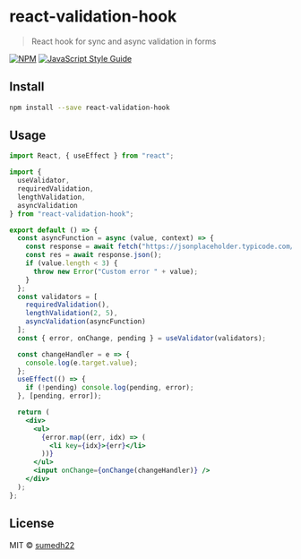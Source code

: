 # react-validation-hook

> React hook for sync and async validation in forms

[![NPM](https://img.shields.io/npm/v/react-validation-hook.svg)](https://www.npmjs.com/package/react-validation-hook) [![JavaScript Style Guide](https://img.shields.io/badge/code_style-standard-brightgreen.svg)](https://standardjs.com)

## Install

```bash
npm install --save react-validation-hook
```

## Usage

```jsx
import React, { useEffect } from "react";

import {
  useValidator,
  requiredValidation,
  lengthValidation,
  asyncValidation
} from "react-validation-hook";

export default () => {
  const asyncFunction = async (value, context) => {
    const response = await fetch("https://jsonplaceholder.typicode.com/photos");
    const res = await response.json();
    if (value.length < 3) {
      throw new Error("Custom error " + value);
    }
  };
  const validators = [
    requiredValidation(),
    lengthValidation(2, 5),
    asyncValidation(asyncFunction)
  ];
  const { error, onChange, pending } = useValidator(validators);

  const changeHandler = e => {
    console.log(e.target.value);
  };
  useEffect(() => {
    if (!pending) console.log(pending, error);
  }, [pending, error]);

  return (
    <div>
      <ul>
        {error.map((err, idx) => (
          <li key={idx}>{err}</li>
        ))}
      </ul>
      <input onChange={onChange(changeHandler)} />
    </div>
  );
};

```

## License

MIT © [sumedh22](https://github.com/sumedh22)
